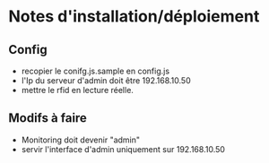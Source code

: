 # Notes d'installation/déploiement

## Config
- recopier le conifg.js.sample en config.js
- l'Ip du serveur d'admin doit être 192.168.10.50
- mettre le rfid en lecture réelle.


## Modifs à faire
 - Monitoring doit devenir "admin"
 - servir l'interface d'admin uniquement sur 192.168.10.50

 